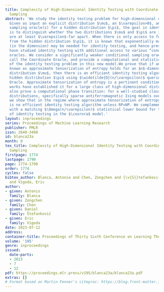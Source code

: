 ```yaml
---
title: Complexity of High-Dimensional Identity Testing with Coordinate Conditional
  Sampling
abstract: 'We study the identity testing problem for high-dimensional distributions.
  Given as input an explicit distribution $\mu$, an $\varepsilon>0$, and access to
  sampling oracle(s) for a hidden distribution $\pi$, the goal in identity testing
  is to distinguish whether the two distributions $\mu$ and $\pi$ are identical or
  are at least $\varepsilon$-far apart. When there is only access to full samples
  from the hidden distribution $\pi$, it is known that exponentially many samples
  (in the dimension) may be needed for identity testing, and hence previous works
  have studied identity testing with additional access to various “conditional” sampling
  oracles. We consider a significantly weaker conditional sampling oracle, which we
  call the Coordinate Oracle, and provide a computational and statistical characterization
  of the identity testing problem in this new model.We prove that if an analytic property
  known as approximate tensorization of entropy holds for an $n$-dimensional visible
  distribution $\mu$, then there is an efficient identity testing algorithm for any
  hidden distribution $\pi$ using $\widetilde{O}(n/\varepsilon)$ queries to the Coordinate
  Oracle. Approximate tensorization of entropy is a pertinent condition as recent
  works have established it for a large class of high-dimensional distributions. We
  also prove a computational phase transition: for a well-studied class of $n$-dimensional
  distributions, specifically sparse antiferromagnetic Ising models over $\{+1,-1\}^n$,
  we show that in the regime where approximate tensorization of entropy fails, there
  is no efficient identity testing algorithm unless RP=NP. We complement our results
  with a matching $\Omega(n/\varepsilon)$ statistical lower bound for the sample complexity
  of identity testing in the $\coorora$ model.'
layout: inproceedings
series: Proceedings of Machine Learning Research
publisher: PMLR
issn: 2640-3498
id: blanca23a
month: 0
tex_title: Complexity of High-Dimensional Identity Testing with Coordinate Conditional
  Sampling
firstpage: 1774
lastpage: 1790
page: 1774-1790
order: 1774
cycles: false
bibtex_author: Blanca, Antonio and Chen, Zongchen and {\v{S}}tefankovi{\v{c}}, Daniel
  and Vigoda, Eric
author:
- given: Antonio
  family: Blanca
- given: Zongchen
  family: Chen
- given: Daniel
  family: Štefankovič
- given: Eric
  family: Vigoda
date: 2023-07-12
address: 
container-title: Proceedings of Thirty Sixth Conference on Learning Theory
volume: '195'
genre: inproceedings
issued:
  date-parts:
  - 2023
  - 7
  - 12
pdf: https://proceedings.mlr.press/v195/blanca23a/blanca23a.pdf
extras: []
# Format based on Martin Fenner's citeproc: https://blog.front-matter.io/posts/citeproc-yaml-for-bibliographies/
---
```


